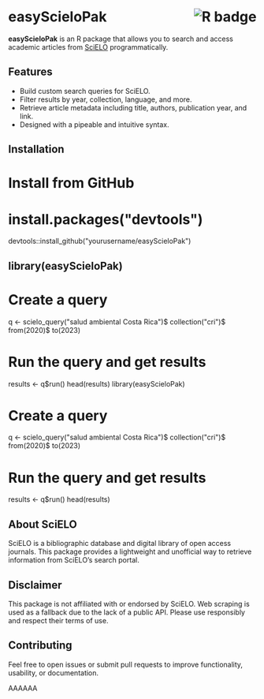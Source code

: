 # easyScieloPak <img src="https://img.shields.io/badge/R-package-blue.svg" alt="R badge" align="right"/>

**easyScieloPak** is an R package that allows you to search and access academic articles from [SciELO](https://scielo.org) programmatically.

## Features

- Build custom search queries for SciELO.
- Filter results by year, collection, language, and more.
- Retrieve article metadata including title, authors, publication year, and link.
- Designed with a pipeable and intuitive syntax.

## Installation

# Install from GitHub
# install.packages("devtools")
devtools::install_github("yourusername/easyScieloPak")

## library(easyScieloPak)

# Create a query
q <- scielo_query("salud ambiental Costa Rica")$
  collection("cri")$
  from(2020)$
  to(2023)

# Run the query and get results
results <- q$run()
head(results)
library(easyScieloPak)

# Create a query
q <- scielo_query("salud ambiental Costa Rica")$
  collection("cri")$
  from(2020)$
  to(2023)

# Run the query and get results
results <- q$run()
head(results)


## About SciELO
SciELO is a bibliographic database and digital library of open access journals. This package provides a lightweight and unofficial way to retrieve information from SciELO’s search portal.

## Disclaimer
This package is not affiliated with or endorsed by SciELO. Web scraping is used as a fallback due to the lack of a public API. Please use responsibly and respect their terms of use.

## Contributing
Feel free to open issues or submit pull requests to improve functionality, usability, or documentation.



AAAAAA
